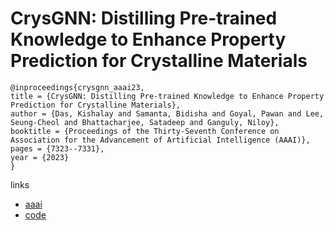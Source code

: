 # CrysGNN: Distilling Pre-trained Knowledge to Enhance Property Prediction for Crystalline Materials

```
@inproceedings{crysgnn_aaai23,
title = {CrysGNN: Distilling Pre-trained Knowledge to Enhance Property Prediction for Crystalline Materials},
author = {Das, Kishalay and Samanta, Bidisha and Goyal, Pawan and Lee, Seung-Cheol and Bhattacharjee, Satadeep and Ganguly, Niloy},
booktitle = {Proceedings of the Thirty-Seventh Conference on Association for the Advancement of Artificial Intelligence (AAAI)},
pages = {7323--7331},
year = {2023}
}
```

links
- [aaai](https://ojs.aaai.org/index.php/AAAI/article/view/25892)
- [code](https://github.com/kdmsit/crysgnn)
